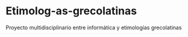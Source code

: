 # Etimolog-as-grecolatinas
Proyecto multidisciplinario entre informática y etimologías grecolatinas
